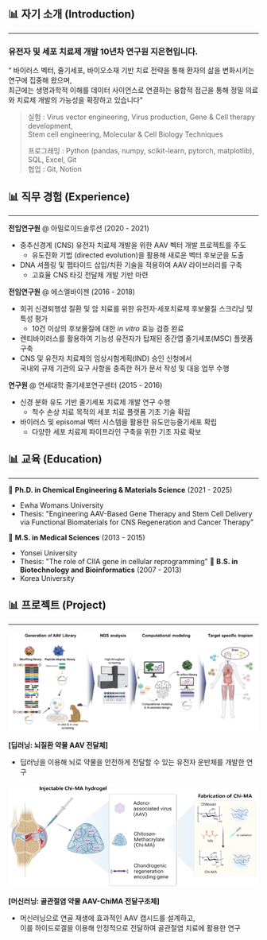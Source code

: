 ## 📊 자기 소개 (Introduction)
------

### 유전자 및 세포 치료제 개발 10년차 연구원 지은현입니다.

“ 바이러스 벡터, 줄기세포, 바이오소재 기반 치료 전략을 통해 환자의 삶을 변화시키는 연구에 집중해 왔으며,<br>
  최근에는 생명과학적 이해를 데이터 사이언스로 연결하는 융합적 접근을 통해 정밀 의료와 치료제 개발의 가능성을 확장하고 있습니다"

> 실험 : Virus vector engineering, Virus production, Gene & Cell therapy development,<br>
         Stem cell engineering, Molecular & Cell Biology Techniques
> 
> 프로그래밍 : Python (pandas, numpy, scikit-learn, pytorch, matplotlib), SQL, Excel, Git<br>
> 협업 : Git, Notion



## 📊 직무 경험 (Experience)
------

**전임연구원** @ 아밀로이드솔루션  (2020 - 2021)

- 중추신경계 (CNS) 유전자 치료제 개발을 위한 AAV 벡터 개발 프로젝트를 주도
    - 유도진화 기법 (directed evolution)을 활용해 새로운 벡터 후보군을 도출
- DNA 셔플링 및 펩타이드 삽입/치환 기술을 적용하여 AAV 라이브러리를 구축
    - 고효율 CNS 타깃 전달체 개발 기반 마련
 
**전임연구원** @ 에스엘바이젠  (2016 - 2018)

- 희귀 신경퇴행성 질환 및 암 치료를 위한 유전자·세포치료제 후보물질 스크리닝 및 특성 평가
    - 10건 이상의 후보물질에 대한 *in vitro* 효능 검증 완료
- 렌티바이러스를 활용하여 기능성 유전자가 탑재된 중간엽 줄기세포(MSC) 플랫폼 구축
- CNS 및 유전자 치료제의 임상시험계획(IND) 승인 신청에서<br>
  국내외 규제 기관의 요구 사항을 충족한 허가 문서 작성 및 대응 업무 수행

**연구원** @ 연세대학 줄기세포연구센터  (2015 - 2016)

- 신경 분화 유도 기반 줄기세포 치료제 개발 연구 수행
    - 척수 손상 치료 목적의 세포 치료 플랫폼 기초 기술 확립
- 바이러스 및 episomal 벡터 시스템을 활용한 유도만능줄기세포 확립
    - 다양한 세포 치료제 파이프라인 구축을 위한 기초 자료 확보


## 📊 교육 (Education)
------
🏫 **Ph.D. in Chemical Engineering & Materials Science** (2021 - 2025)
 - Ewha Womans University
 - Thesis: "Engineering AAV-Based Gene Therapy and Stem Cell Delivery via Functional Biomaterials for CNS Regeneration and Cancer Therapy”

🏫 **M.S. in Medical Sciences** (2013 - 2015)
 - Yonsei University
 - Thesis: "The role of CIIA gene in cellular reprogramming"
🏫 **B.S. in Biotechnology and Bioinformatics** (2007 - 2013)
 - Korea University


## 📊 프로젝트 (Project)
------
![AAV_CNS](assets/img/Project1.png)

**[딥러닝: 뇌질환 약물 AAV 전달체]**
- 딥러닝을 이용해 뇌로 약물을 안전하게 전달할 수 있는 유전자 운반체를 개발한 연구

![AAV_ChiMA](assets/img/Project2.png)

**[머신러닝: 골관절염 약물 AAV-ChiMA 전달구조체]**
- 머신러닝으로 연골 재생에 효과적인 AAV 캡시드를 설계하고,<br>
  이를 하이드로겔을 이용해 안정적으로 전달하여 골관절염 치료에 활용한 연구
